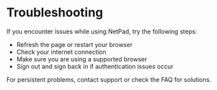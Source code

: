 # Troubleshooting

If you encounter issues while using NetPad, try the following steps:

- Refresh the page or restart your browser
- Check your internet connection
- Make sure you are using a supported browser
- Sign out and sign back in if authentication issues occur

For persistent problems, contact support or check the FAQ for solutions. 
